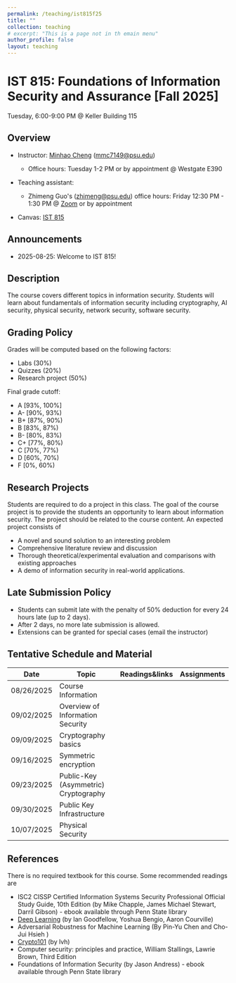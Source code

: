 ```yaml
---
permalink: /teaching/ist815f25
title: ""
collection: teaching
# excerpt: "This is a page not in th emain menu"
author_profile: false
layout: teaching
---
```


# IST 815: Foundations of Information Security and Assurance [Fall 2025]

Tuesday,  6:00-9:00 PM @ Keller Building 115

## Overview
- Instructor: [Minhao Cheng](https://cmhcbb.github.io) (mmc7149@psu.edu)
    - Office hours: Tuesday 1-2 PM or by appointment @ Westgate E390

- Teaching assistant: 
    - Zhimeng Guo's (zhimeng@psu.edu) office hours: Friday 12:30 PM - 1:30 PM @ [Zoom](https://psu.zoom.us/meeting/tJYpd-6prT8pG9Hqj1n76ZFHSL-UFJiaF_lj/ics?icsToken=DMfVpEb958Ft1eabYQAALAAAAKQN17eyb75ZymNo3cpQ7P_mGG_o-rvrTyfsgLxssCMgMa1P4V2wnxK_h1FQjI3pEI-WYjcTdhiGxRk3SzAwMDAwMQ&meetingMasterEventId=IT0k8D6fSuaykT6x7t9puA) or by appointment

- Canvas: [IST 815](https://psu.instructure.com/courses/2416262)


## Announcements
<!-- - 2023-02-17: Plesase sign up the paper presentation using [this link](https://gohkust-my.sharepoint.com/:x:/g/personal/minhaocheng_ust_hk/EWjlQSrEQ_ZDuNgQ2CWkbPMBbpfmxKD6AE5k0nL5IxRfBA?e=yN23gZ).
- 2023-02-13: Exam will be held on Feb 20th during the class time. -->
- 2025-08-25: Welcome to IST 815!

## Description
The course covers different topics in information security. Students will learn about fundamentals of information security including cryptography, AI security, physical security, network security, software security.

## Grading Policy
Grades will be computed based on the following factors:
- Labs (30%)
- Quizzes (20%)
- Research project (50%)

Final grade cutoff:
- A [93%, 100%]
- A- [90%, 93%)
- B+ [87%, 90%)
- B [83%, 87%)
- B- [80%, 83%)
- C+ [77%, 80%)
- C [70%, 77%)
- D [60%, 70%)
- F [0%, 60%)


## Research Projects
Students are required to do a project in this class. The goal of the course project is to provide the students an opportunity to learn about information security. The project should be related to the course content. An expected project consists of

- A novel and sound solution to an interesting problem
- Comprehensive literature review and discussion
- Thorough theoretical/experimental evaluation and comparisons with existing approaches
- A demo of information security in real-world applications.

## Late Submission Policy
- Students can submit late with the penalty of 50% deduction for every 24 hours late (up to 2 days).
- After 2 days, no more late submission is allowed.
- Extensions can be granted for special cases (email the instructor)

## Tentative Schedule and Material

|  Date      | Topic                             | Readings&links | Assignments |
|  ----      | ----                              | ----           | ----        |
| 08/26/2025 | Course Information                |                |             |
| 09/02/2025 | Overview of Information Security  |                |             |
| 09/09/2025 | Cryptography basics               |                |             |
| 09/16/2025 | Symmetric encryption              |                |             |
| 09/23/2025 | Public-Key (Asymmetric) Cryptography             |                |             |
| 09/30/2025 | Public Key Infrastructure         |                |             |
| 10/07/2025 | Physical Security                 |                |             |



<!-- |     | Project Presentation |   |     |                |   -->

## References
There is no required textbook for this course. Some recommended readings are
- ISC2 CISSP Certified Information Systems Security Professional Official Study Guide, 10th Edition (by Mike Chapple, James Michael Stewart, Darril Gibson) - ebook available through Penn State library
- [Deep Learning](https://www.deeplearningbook.org/) (by Ian Goodfellow, Yoshua Bengio, Aaron Courville)
- Adversarial Robustness for Machine Learning (By Pin-Yu Chen and Cho-Jui Hsieh )
- [Crypto101](https://www.crypto101.io/) (by lvh)
- Computer security: principles and practice, William Stallings, Lawrie Brown, Third Edition
- Foundations of Information Security (by Jason Andress) - ebook available through Penn State library

<!-- | Fri 5/5 | Distribution shifts and uncertainty    |        | •  [Guo et al., On Calibration of Modern Neural Networks](https://arxiv.org/pdf/1706.04599.pdf) <br> • [Rabanser et al., Failing Loudly: An Empirical Study of Methods for Detecting Dataset Shift](https://arxiv.org/abs/1810.11953.pdf)  <br> • [Minderer et al., Revisiting the Calibration of Modern Neural Networks](https://arxiv.org/abs/2106.07998.pdf) <br> • [Ziyin et al., Deep Gamblers: Learning to Abstain with Portfolio Theory](https://arxiv.org/abs/1907.00208.pdf)               |             | -->